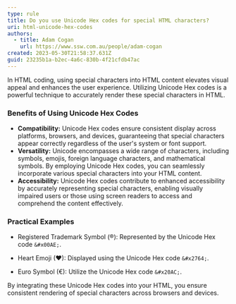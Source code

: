 ```yaml
---
type: rule
title: Do you use Unicode Hex codes for special HTML characters?
uri: html-unicode-hex-codes
authors:
  - title: Adam Cogan
    url: https://www.ssw.com.au/people/adam-cogan
created: 2023-05-30T21:58:37.631Z
guid: 23235b1a-b2ec-4a6c-830b-4f21cfdb47ac
---
```

In HTML coding, using special characters into HTML content elevates visual appeal and enhances the user experience. Utilizing Unicode Hex codes is a powerful technique to accurately render these special characters in HTML.

<!--endintro-->

### Benefits of Using Unicode Hex Codes

* **Compatibility:** Unicode Hex codes ensure consistent display across platforms, browsers, and devices, guaranteeing that special characters appear correctly regardless of the user's system or font support.
* **Versatility:** Unicode encompasses a wide range of characters, including symbols, emojis, foreign language characters, and mathematical symbols. By employing Unicode Hex codes, you can seamlessly incorporate various special characters into your HTML content.
* **Accessibility:** Unicode Hex codes contribute to enhanced accessibility by accurately representing special characters, enabling visually impaired users or those using screen readers to access and comprehend the content effectively.

### Practical Examples

* Registered Trademark Symbol (®): Represented by the Unicode Hex code `&#x00AE;`.

* Heart Emoji (❤): Displayed using the Unicode Hex code `&#x2764;`.

* Euro Symbol (€): Utilize the Unicode Hex code `&#x20AC;`.

By integrating these Unicode Hex codes into your HTML, you ensure consistent rendering of special characters across browsers and devices.
